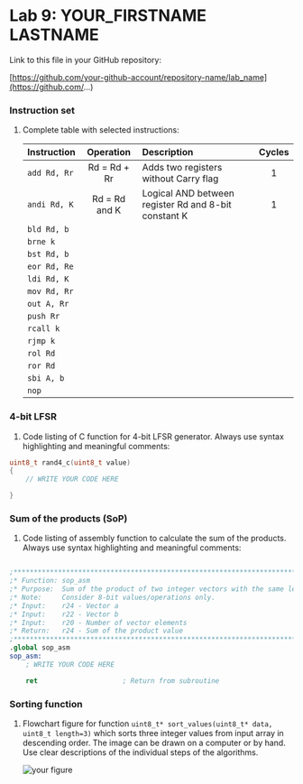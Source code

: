 # Lab 9: YOUR_FIRSTNAME LASTNAME

Link to this file in your GitHub repository:

[https://github.com/your-github-account/repository-name/lab_name](https://github.com/...)

### Instruction set

1. Complete table with selected instructions:

   | **Instruction** | **Operation** | **Description** | **Cycles** |
   | :-- | :-: | :-- | :-: |
   | `add Rd, Rr` | Rd = Rd + Rr | Adds two registers without Carry flag | 1 |
   | `andi Rd, K` | Rd = Rd and K | Logical AND between register Rd and 8-bit constant K | 1 |
   | `bld Rd, b` |  |  |  |
   | `brne k` |  |  |  |
   | `bst Rd, b` |  |  |  |
   | `eor Rd, Re` |  |  |  |
   | `ldi Rd, K` |  |  |  |
   | `mov Rd, Rr` |  |  |  |
   | `out A, Rr` |  |  |  |
   | `push Rr` |  |  |  |
   | `rcall k` |  |  |  |
   | `rjmp k` |  |  |  |
   | `rol Rd` |  |  |  |
   | `ror Rd` |  |  |  |
   | `sbi A, b` |  |  |  |
   | `nop` |  |  |  |

### 4-bit LFSR

1. Code listing of C function for 4-bit LFSR generator. Always use syntax highlighting and meaningful comments:

```c
uint8_t rand4_c(uint8_t value)
{
    // WRITE YOUR CODE HERE

}
```

### Sum of the products (SoP)

1. Code listing of assembly function to calculate the sum of the products. Always use syntax highlighting and meaningful comments:

```nasm

;**********************************************************************
;* Function: sop_asm
;* Purpose:  Sum of the product of two integer vectors with the same length.
;* Note:     Consider 8-bit values/operations only.
;* Input:    r24 - Vector a
;* Input:    r22 - Vector b
;* Input:    r20 - Number of vector elements
;* Return:   r24 - Sum of the product value
;**********************************************************************/
.global sop_asm
sop_asm:
    ; WRITE YOUR CODE HERE

    ret                     ; Return from subroutine
```

### Sorting function

1. Flowchart figure for function `uint8_t* sort_values(uint8_t* data, uint8_t length=3)` which sorts three integer values from input array in descending order. The image can be drawn on a computer or by hand. Use clear descriptions of the individual steps of the algorithms.

   ![your figure]()
